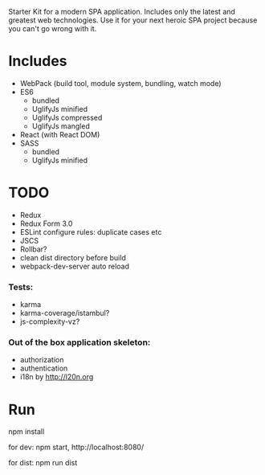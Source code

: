 Starter Kit for a modern SPA application. Includes only the latest and greatest web technologies. Use it for your next heroic SPA project because you can't go wrong with it.

# Includes

* WebPack (build tool, module system, bundling, watch mode)
* ES6
  * bundled
  * UglifyJs minified
  * UglifyJs compressed
  * UglifyJs mangled
* React (with React DOM)
* SASS
  * bundled
  * UglifyJs minified

# TODO

* Redux
* Redux Form 3.0
* ESLint configure rules: duplicate cases etc
* JSCS
* Rollbar?
* clean dist directory before build
* webpack-dev-server auto reload 

### Tests:

* karma
* karma-coverage/istambul?
* js-complexity-vz?

### Out of the box application skeleton:

* authorization
* authentication
* i18n by http://l20n.org

# Run
npm install

for dev: npm start, http://localhost:8080/

for dist: npm run dist